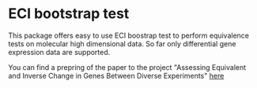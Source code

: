 # ECI bootstrap test

This package offers easy to use ECI boostrap test to perform equivalence tests on molecular high dimensional data. So far only differential gene expression data are supported. 

You can find a prepring of the paper to the project "Assessing Equivalent and Inverse Change in Genes Between Diverse Experiments" [here](https://www.researchgate.net/publication/356022162_Assessing_Equivalent_and_Inverse_Change_in_Genes_Between_Diverse_Experiments) 